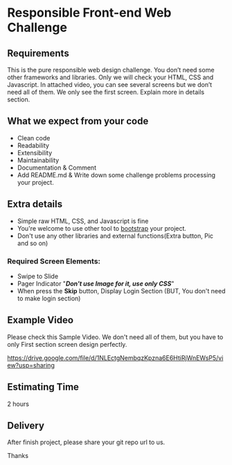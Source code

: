 # Responsible Front-end Web Challenge

## Requirements 

This is the pure responsible web design challenge. You don’t need some other frameworks and libraries. Only we will check your HTML, CSS and Javascript. In attached video, you can see several screens but we don’t need all of them. We only see the first screen. Explain more in details section. 

## What we expect from your code

* Clean code
* Readability
* Extensibility
* Maintainability
* Documentation & Comment
* Add README.md & Write down some challenge problems processing your project. 

## Extra details
* Simple raw HTML, CSS, and Javascript is fine 
* You're welcome to use other tool to [bootstrap](https://getbootstrap.com/docs/4.3/getting-started/download/) your project. 
* Don't use any other libraries and external functions(Extra button, Pic and so on)

### Required Screen Elements: 

* Swipe to Slide
* Pager Indicator "**_Don't use Image for it, use only CSS_**"
* When press the **Skip** button, Display Login Section (BUT, You don't need to make login section)


## Example Video
Please check this Sample Video. We don't need all of them, but you have to only First section screen design perfectly. 

https://drive.google.com/file/d/1NLEctgNembqzKpzna6E6HtiRjWnEWsP5/view?usp=sharing

## Estimating Time
2 hours

## Delivery
After finish project, please share your git repo url to us.


Thanks


